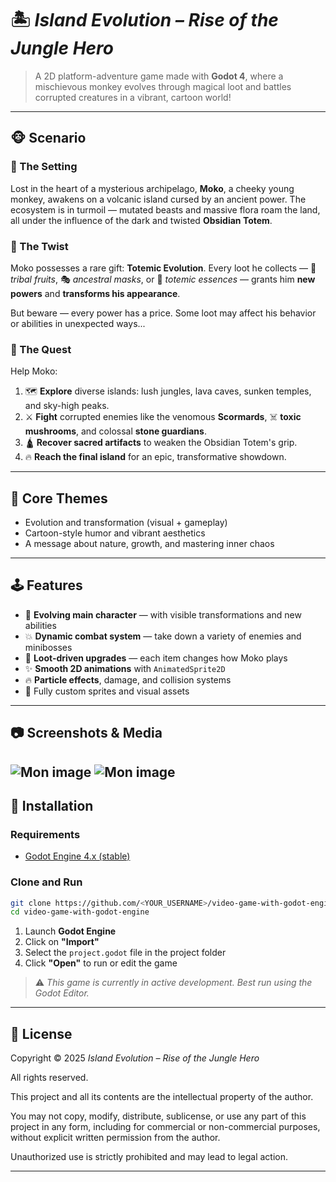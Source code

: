 # 🏝️ *Island Evolution – Rise of the Jungle Hero*

> A 2D platform-adventure game made with **Godot 4**, where a mischievous monkey evolves through magical loot and battles corrupted creatures in a vibrant, cartoon world!

---

## 🐵 Scenario

### 🌴 The Setting

Lost in the heart of a mysterious archipelago, **Moko**, a cheeky young monkey, awakens on a volcanic island cursed by an ancient power. The ecosystem is in turmoil — mutated beasts and massive flora roam the land, all under the influence of the dark and twisted **Obsidian Totem**.

### 🧪 The Twist

Moko possesses a rare gift: **Totemic Evolution**.
Every loot he collects — 🍌 *tribal fruits*, 🎭 *ancestral masks*, or 💠 *totemic essences* — grants him **new powers** and **transforms his appearance**.

But beware — every power has a price. Some loot may affect his behavior or abilities in unexpected ways...

### 🧭 The Quest

Help Moko:

1. 🗺️ **Explore** diverse islands: lush jungles, lava caves, sunken temples, and sky-high peaks.
2. ⚔️ **Fight** corrupted enemies like the venomous **Scormards**, ☠️ **toxic mushrooms**, and colossal **stone guardians**.
3. 🛕 **Recover sacred artifacts** to weaken the Obsidian Totem's grip.
4. 🔥 **Reach the final island** for an epic, transformative showdown.

---

## 🌟 Core Themes

* Evolution and transformation (visual + gameplay)
* Cartoon-style humor and vibrant aesthetics
* A message about nature, growth, and mastering inner chaos

---

## 🕹️ Features

* 🐒 **Evolving main character** — with visible transformations and new abilities
* 💥 **Dynamic combat system** — take down a variety of enemies and minibosses
* 🎁 **Loot-driven upgrades** — each item changes how Moko plays
* ✨ **Smooth 2D animations** with `AnimatedSprite2D`
* 🔥 **Particle effects**, damage, and collision systems
* 🎨 Fully custom sprites and visual assets

---

## 📷 Screenshots & Media

![Mon image](https://imgur.com/CvDUPJQ.png)
![Mon image](https://imgur.com/aJu1gpR.png)
---

## 🔧 Installation

### Requirements

* [Godot Engine 4.x (stable)](https://godotengine.org/download)

### Clone and Run

```bash
git clone https://github.com/<YOUR_USERNAME>/video-game-with-godot-engine.git
cd video-game-with-godot-engine
```

1. Launch **Godot Engine**
2. Click on **"Import"**
3. Select the `project.godot` file in the project folder
4. Click **"Open"** to run or edit the game

> ⚠️ *This game is currently in active development. Best run using the Godot Editor.*

---

## 📄 License

Copyright © 2025 *Island Evolution – Rise of the Jungle Hero*

All rights reserved.

This project and all its contents are the intellectual property of the author.

You may not copy, modify, distribute, sublicense, or use any part of this project in any form, including for commercial or non-commercial purposes, without explicit written permission from the author.

Unauthorized use is strictly prohibited and may lead to legal action.


---
